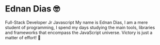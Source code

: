 # Ednan Dias :nerd_face:

Full-Stack Developer Jr Javascript 
My name is Ednan Dias, I am a mere student of programming, I spend my days studying the main tools, libraries and frameworks that encompass the JavaScript universe. Victory is just a matter of effort! :brain:
